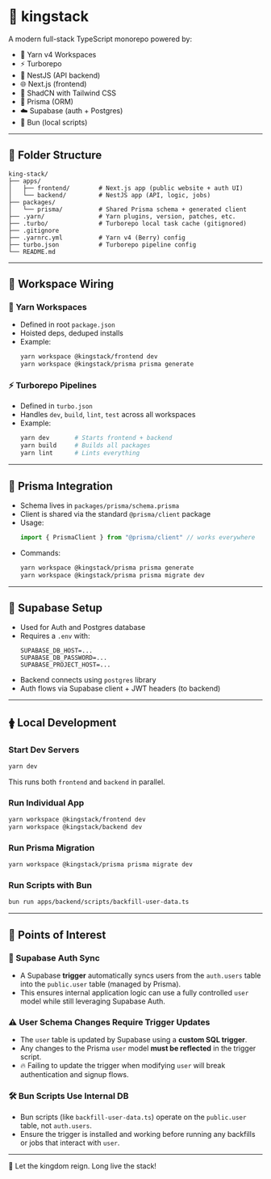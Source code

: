 # 👑 kingstack

A modern full-stack TypeScript monorepo powered by:

- 🧵 Yarn v4 Workspaces
- ⚡️ Turborepo
- 🧠 NestJS (API backend)
- 🌐 Next.js (frontend)
- 🎨 ShadCN with Tailwind CSS
- 🧬 Prisma (ORM)
- ☁️ Supabase (auth + Postgres)
- 🔨 Bun (local scripts)

---

## 📁 Folder Structure

```
king-stack/
├── apps/
│   ├── frontend/        # Next.js app (public website + auth UI)
│   └── backend/         # NestJS app (API, logic, jobs)
├── packages/
│   └── prisma/          # Shared Prisma schema + generated client
├── .yarn/               # Yarn plugins, version, patches, etc.
├── .turbo/              # Turborepo local task cache (gitignored)
├── .gitignore
├── .yarnrc.yml          # Yarn v4 (Berry) config
├── turbo.json           # Turborepo pipeline config
└── README.md
```

---

## 🔗 Workspace Wiring

### 🧵 Yarn Workspaces
- Defined in root `package.json`
- Hoisted deps, deduped installs
- Example:
  ```bash
  yarn workspace @kingstack/frontend dev
  yarn workspace @kingstack/prisma prisma generate
  ```

### ⚡️ Turborepo Pipelines
- Defined in `turbo.json`
- Handles `dev`, `build`, `lint`, `test` across all workspaces
- Example:
  ```bash
  yarn dev       # Starts frontend + backend
  yarn build     # Builds all packages
  yarn lint      # Lints everything
  ```

---

## 🔄 Prisma Integration

- Schema lives in `packages/prisma/schema.prisma`
- Client is shared via the standard `@prisma/client` package
- Usage:
  ```ts
  import { PrismaClient } from "@prisma/client" // works everywhere
  ```
- Commands:
  ```bash
  yarn workspace @kingstack/prisma prisma generate
  yarn workspace @kingstack/prisma prisma migrate dev
  ```

---

## 📃 Supabase Setup

- Used for Auth and Postgres database
- Requires a `.env` with:
  ```env
  SUPABASE_DB_HOST=...
  SUPABASE_DB_PASSWORD=...
  SUPABASE_PROJECT_HOST=...
  ```
- Backend connects using `postgres` library
- Auth flows via Supabase client + JWT headers (to backend)

---

## 🛊 Local Development

### Start Dev Servers
```bash
yarn dev
```
This runs both `frontend` and `backend` in parallel.

### Run Individual App
```bash
yarn workspace @kingstack/frontend dev
yarn workspace @kingstack/backend dev
```

### Run Prisma Migration
```bash
yarn workspace @kingstack/prisma prisma migrate dev
```

### Run Scripts with Bun
```bash
bun run apps/backend/scripts/backfill-user-data.ts
```

---

## 🧠 Points of Interest

### 🔄 Supabase Auth Sync

- A Supabase **trigger** automatically syncs users from the `auth.users` table into the `public.user` table (managed by Prisma).
- This ensures internal application logic can use a fully controlled `user` model while still leveraging Supabase Auth.

### ⚠️ User Schema Changes Require Trigger Updates

- The `user` table is updated by Supabase using a **custom SQL trigger**.
- Any changes to the Prisma `user` model **must be reflected** in the trigger script.
- 🔥 Failing to update the trigger when modifying `user` will break authentication and signup flows.

### 🛠️ Bun Scripts Use Internal DB

- Bun scripts (like `backfill-user-data.ts`) operate on the `public.user` table, not `auth.users`.
- Ensure the trigger is installed and working before running any backfills or jobs that interact with `user`.

---

🌟 Let the kingdom reign. Long live the stack!

